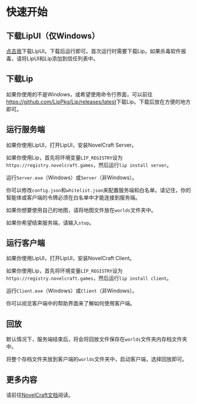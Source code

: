 # 快速开始

## 下载LipUI（仅Windows）

[点击我](https://dlproxy.novelcraft.games/https://github.com/NovelCraft/LipUI/releases/latest/download/LipUI-net462-win10-x64.zip)下载LipUI。下载后运行即可。首次运行时需要下载Lip。如果杀毒软件报毒，请将LipUI和Lip添加到信任列表中。

## 下载Lip

如果你使用的不是Windows，或希望使用命令行界面，可以前往<https://github.com/LipPkg/Lip/releases/latest>下载Lip。下载后放在方便的地方即可。

## 运行服务端

如果你使用LipUI，打开LipUI，安装NovelCraft Server。

如果你使用Lip，首先将环境变量`LIP_REGISTRY`设为`https://registry.novelcraft.games`，然后运行`lip install server`。

运行`Server.exe`（Windows）或`Server`（非Windows）。

你可以修改`config.json`和`whitelist.json`来配置服务端和白名单。请记住，你的智能体或客户端的令牌必须在白名单中才能连接到服务端。

如果你想要使用自己的地图，请将地图文件放在`worlds`文件夹中。

如果你希望结束服务端，请输入`stop`。

## 运行客户端

如果你使用LipUI，打开LipUI，安装NovelCraft Client。

如果你使用Lip，首先将环境变量`LIP_REGISTRY`设为`https://registry.novelcraft.games`，然后运行`lip install client`。

运行`Client.exe`（Windows）或`Client`（非Windows）。

你可以阅览客户端中的帮助界面来了解如何使用客户端。

## 回放

默认情况下，服务端结束后，将会将回放文件保存在`worlds`文件夹内存档文件夹中。

将整个存档文件夹放到客户端的`worlds`文件夹中，启动客户端，选择回放即可。

## 更多内容

请前往[NovelCraft文档](https://novelcraft.games)阅读。
